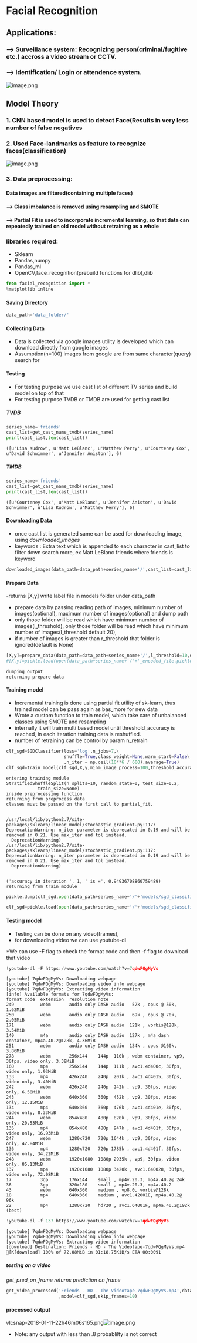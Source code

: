 
# Facial Recognition
##  Applications:
### --> Surveillance system: Recognizing person(criminal/fugitive etc.) accross a video stream or CCTV.
### -->  Identification/ Login or attendence system.
![image.png](attachment:image.png)

## Model Theory
### 1. CNN based model is used to detect Face(Results in very less number of false negatives
### 2. Used Face-landmarks as feature to recognize faces(classification)
![image.png](attachment:image.png)
### 3. Data preprocessing: 
#### Data images are filtered(containing multiple faces)
#### --> Class imbalance is removed using resampling and SMOTE
#### --> Partial Fit is used to incorporate incremental learning, so that data can repeatedly trained on old model without retraining as a whole

### libraries required:
* Sklearn
* Pandas,numpy
* Pandas_ml
* OpenCV,face_recognition(prebuild functions for dlib),dlib



```python
from facial_recognition import *
%matplotlib inline
```

#### Saving Directory


```python
data_path='data_folder/'
```

#### Collecting Data
* Data is collected via google images utility is developed which can download directly from google images
*  Assumption(n=100) images from google are from same character(query) search for

#### Testing
* For testing purpose we use cast list of different TV series and build model on top of that
* For testing purpose TVDB or TMDB are used for getting cast list


##### TVDB


```python
series_name='friends'
cast_list=get_cast_name_tvdb(series_name)
print(cast_list,len(cast_list))
```

    ([u'Lisa Kudrow', u'Matt LeBlanc', u'Matthew Perry', u'Courteney Cox', u'David Schwimmer', u'Jennifer Aniston'], 6)


##### TMDB


```python
series_name='friends'
cast_list=get_cast_name_tmdb(series_name)
print(cast_list,len(cast_list))
```

    ([u'Courteney Cox', u'Matt LeBlanc', u'Jennifer Aniston', u'David Schwimmer', u'Lisa Kudrow', u'Matthew Perry'], 6)


#### Downloading Data
* once cast list is generated same can be used for downloading image, using <i> downloaded_images</i>
* keywords : Extra text which is appended to each character in cast_list to filter down search more, ex Matt LeBlanc friends where friends is keyword


```python
downloaded_images(data_path=data_path+series_name+'/',cast_list=cast_list,keywords=[series_name]*len(cast_list))
```

#### Prepare Data
-returns [X,y] write label file in models folder under data_path  

* prepare data by passing reading path of images, minimum number of images(optional), maximum number of images(optional) and dump path
* only those folder will be read which have minimum number of images(l_threshold), only those folder will be read which have minimum number of images(l_threshold default 20), 
* if number of images is greater than r_threshold that folder is ignored(default is None)



```python
[X,y]=prepare_data(data_path=data_path+series_name+'/',l_threshold=10,dump_file_path=data_path+series_name+'/')
#[X,y]=pickle.load(open(data_path+series_name+'/'+'_encoded_file.pickle','rb'))
```

    dumping output
    returning prepare data


#### Training model
* Incremental training is done using partial fit utility of sk-learn, thus trained model can be pass again as bas_more for new data 
* Wrote a custom function to train model, which take care of unbalanced classes using SMOTE and resampling
* internally it will train multi based model until threshold_accuracy is reached, in each iteration training data is reshuffled. 
* number of retraining can be control by param n_retrain



```python
clf_sgd=SGDClassifier(loss='log',n_jobs=7,\
                      shuffle=True,class_weight=None,warm_start=False\
                      ,n_iter = np.ceil(10**6 / 600),average=True)
clf_sgd=train_model(clf_sgd,X,y,minm_image_process=100,threshold_accuracy=0.82,classes=list(range(1,10)),n_retrain=10)
```

    entering training module
    StratifiedShuffleSplit(n_splits=10, random_state=0, test_size=0.2,
                train_size=None)
    inside preprocessing function
    returning from preprocess data
    classes must be passed on the first call to partial_fit.


    /usr/local/lib/python2.7/site-packages/sklearn/linear_model/stochastic_gradient.py:117: DeprecationWarning: n_iter parameter is deprecated in 0.19 and will be removed in 0.21. Use max_iter and tol instead.
      DeprecationWarning)
    /usr/local/lib/python2.7/site-packages/sklearn/linear_model/stochastic_gradient.py:117: DeprecationWarning: n_iter parameter is deprecated in 0.19 and will be removed in 0.21. Use max_iter and tol instead.
      DeprecationWarning)


    ('accuracy in iteration ', 1, ' is =', 0.94936708860759489)
    returning from train module



```python
pickle.dump(clf_sgd,open(data_path+series_name+'/'+'models/sgd_classifier.pickle','wb'),protocol=2)
```


```python
clf_sgd=pickle.load(open(data_path+series_name+'/'+'models/sgd_classifier.pickle','rb'))
```

#### Testing model
* Testing can be done on any video(frames),
* for downloading video we can use youtube-dl

*We can use -F flag to check the format code and then -f flag to download that video


```python
!youtube-dl -F https://www.youtube.com/watch?v=7qdwFQgMyVs
```

    [youtube] 7qdwFQgMyVs: Downloading webpage
    [youtube] 7qdwFQgMyVs: Downloading video info webpage
    [youtube] 7qdwFQgMyVs: Extracting video information
    [info] Available formats for 7qdwFQgMyVs:
    format code  extension  resolution note
    249          webm       audio only DASH audio   52k , opus @ 50k, 1.62MiB
    250          webm       audio only DASH audio   69k , opus @ 70k, 2.05MiB
    171          webm       audio only DASH audio  121k , vorbis@128k, 3.54MiB
    140          m4a        audio only DASH audio  127k , m4a_dash container, mp4a.40.2@128k, 4.36MiB
    251          webm       audio only DASH audio  134k , opus @160k, 3.86MiB
    278          webm       256x144    144p  110k , webm container, vp9, 30fps, video only, 3.38MiB
    160          mp4        256x144    144p  111k , avc1.4d400c, 30fps, video only, 1.93MiB
    133          mp4        426x240    240p  201k , avc1.4d4015, 30fps, video only, 3.40MiB
    242          webm       426x240    240p  242k , vp9, 30fps, video only, 6.58MiB
    243          webm       640x360    360p  452k , vp9, 30fps, video only, 12.15MiB
    134          mp4        640x360    360p  476k , avc1.4d401e, 30fps, video only, 8.33MiB
    244          webm       854x480    480p  820k , vp9, 30fps, video only, 20.53MiB
    135          mp4        854x480    480p  947k , avc1.4d401f, 30fps, video only, 16.93MiB
    247          webm       1280x720   720p 1644k , vp9, 30fps, video only, 42.84MiB
    136          mp4        1280x720   720p 1785k , avc1.4d401f, 30fps, video only, 34.22MiB
    248          webm       1920x1080  1080p 2935k , vp9, 30fps, video only, 85.13MiB
    137          mp4        1920x1080  1080p 3420k , avc1.640028, 30fps, video only, 72.08MiB
    17           3gp        176x144    small , mp4v.20.3, mp4a.40.2@ 24k
    36           3gp        320x180    small , mp4v.20.3, mp4a.40.2
    43           webm       640x360    medium , vp8.0, vorbis@128k
    18           mp4        640x360    medium , avc1.42001E, mp4a.40.2@ 96k
    22           mp4        1280x720   hd720 , avc1.64001F, mp4a.40.2@192k (best)



```python
!youtube-dl -f 137 https://www.youtube.com/watch?v=7qdwFQgMyVs
```

    [youtube] 7qdwFQgMyVs: Downloading webpage
    [youtube] 7qdwFQgMyVs: Downloading video info webpage
    [youtube] 7qdwFQgMyVs: Extracting video information
    [download] Destination: Friends - HD - The Videotape-7qdwFQgMyVs.mp4
    [K[download] 100% of 72.08MiB in 01:18.75KiB/s ETA 00:0091


##### testing on a video 
*get_pred_on_frame returns prediction on frame*


```python
get_video_processed('Friends - HD - The Videotape-7qdwFQgMyVs.mp4',data_path=data_path+series_name+'/'\
                    ,model=clf_sgd,skip_frames=10)
```

#### processed output
vlcsnap-2018-01-11-22h46m06s165.png![image.png](attachment:image.png)
- Note: any output with less than .8 probablilty is not correct

